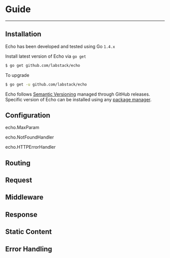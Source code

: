 # Guide

<!--- 
	Some info about guide
-->

---

## Installation

Echo has been developed and tested using Go `1.4.x`

Install latest version of Echo via `go get`

```sh
$ go get github.com/labstack/echo
```

To upgrade

```sh
$ go get -u github.com/labstack/echo
```

Echo follows [Semantic Versioning](http://semver.org) managed through GitHub releases.
Specific version of Echo can be installed using any [package manager](https://github.com/avelino/awesome-go#package-management).

## Configuration

echo.MaxParam

echo.NotFoundHandler

echo.HTTPErrorHandler

## Routing

## Request

## Middleware

## Response

## Static Content

## Error Handling
